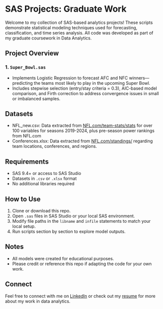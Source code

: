 # SAS Projects: Graduate Work

Welcome to my collection of SAS-based analytics projects! These scripts demonstrate statistical modeling techniques used for forecasting, classification, and time series analysis. All code was developed as part of my graduate coursework in Data Analytics.
## Project Overview

### 1. `Super_Bowl.sas`
- Implements Logistic Regression to forecast AFC and NFC winners—predicting the teams most likely to play in the upcoming Super Bowl.
- Includes stepwise selection (entry/stay criteria = 0.3), AIC-based model comparison, and Firth correction to address convergence issues in small or imbalanced samples.



## Datasets
- NFL_new.csv: Data extracted from [NFL.com/team-stats/stats](https://www.nfl.com/stats/team-stats/) for over 100 variables for seasons 2019-2024, plus pre-season power rankings from NFL.com
- Conferences.xlsx: Data extracted from [NFL.com/standings/](https://www.nfl.com/standings/) regarding team locations, conferences, and regions.

## Requirements

- SAS 9.4+ or access to SAS Studio
- Datasets in `.csv` or `.xlsx` format
- No additional libraries required

## How to Use

1. Clone or download this repo.
2. Open `.sas` files in SAS Studio or your local SAS environment.
3. Modify file paths in the `libname` and `infile` statements to match your local setup.
4. Run scripts section by section to explore model outputs.

## Notes

- All models were created for educational purposes.
- Please credit or reference this repo if adapting the code for your own work.

## Connect

Feel free to connect with me on [LinkedIn](https://linkedin.com/in/YOUR-PROFILE) or check out my [resume](https://yourportfolio.com) for more about my work in data analytics.

